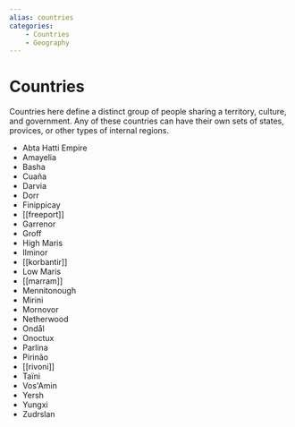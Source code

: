 ```yaml
---
alias: countries
categories:
    - Countries
    - Geography
---
```

# Countries

Countries here define a distinct group of people sharing a territory, culture, and government. Any of these countries can have their own sets of states, provices, or other types of internal regions.

* Abta Hatti Empire
* Amayelia
* Basha
* Cuaña
* Darvia
* Dorr
* Finippicay
* [[freeport]]
* Garrenor
* Groff
* High Maris
* Ilminor
* [[korbantir]]
* Low Maris
* [[marram]]
* Mennitonough
* Mirini
* Mornovor
* Netherwood
* Ondål
* Onoctux
* Parlina
* Pirinão
* [[rivoni]]
* Taïni
* Vos'Amin
* Yersh
* Yungxi
* Zudrslan
